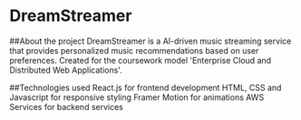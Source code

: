 # DreamStreamer
##About the project
DreamStreamer is a AI-driven music streaming service that provides personalized music recommendations based on user preferences. Created for the coursework model 'Enterprise Cloud and Distributed Web Applications'.

##Technologies used
React.js for frontend development HTML, CSS and Javascript for responsive styling Framer Motion for animations AWS Services for backend services
